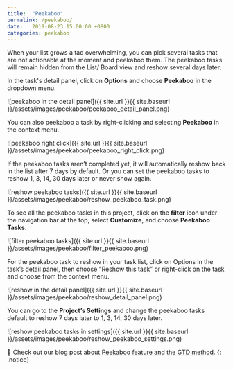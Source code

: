 ```yaml
---
title:  "Peekaboo"
permalink: /peekaboo/
date:   2019-08-23 15:00:00 +0800
categories: peekaboo 
---
```

When your list grows a tad overwhelming, you can pick several tasks that are not actionable at the moment and peekaboo them. The peekaboo tasks will remain hidden from the List/ Board view and reshow several days later. 

In the task's detail panel, click on **Options** and choose **Peekaboo** in the dropdown menu.

![peekaboo in the detail panel]({{ site.url }}{{ site.baseurl }}/assets/images/peekaboo/peekaboo_detail_panel.png)

You can also peekaboo a task by right-clicking and selecting **Peekaboo** in the context menu.

![peekaboo right click]({{ site.url }}{{ site.baseurl }}/assets/images/peekaboo/peekaboo_right_click.png)

If the peekaboo tasks aren’t completed yet, it will automatically reshow back in the list after 7 days by default. Or you can set the peekaboo tasks to reshow 1, 3, 14, 30 days later or never show again. 

![reshow peekaboo tasks]({{ site.url }}{{ site.baseurl }}/assets/images/peekaboo/reshow_peekaboo_task.png)

To see all the peekaboo tasks in this project, click on the **filter** icon under the navigation bar at the top, select **Customize**, and choose **Peekaboo Tasks**. 

![filter peekaboo tasks]({{ site.url }}{{ site.baseurl }}/assets/images/peekaboo/filter_peekaboo.png)

For the peekaboo task to reshow in your task list, click on Options in the task’s detail panel, then choose “Reshow this task” or right-click on the task and choose from the context menu. 

![reshow in the detail panel]({{ site.url }}{{ site.baseurl }}/assets/images/peekaboo/reshow_detail_panel.png)

You can go to the **Project’s Settings** and change the peekaboo tasks default to reshow 7 days later to 1, 3, 14, 30 days later.

![reshow peekaboo tasks in settings]({{ site.url }}{{ site.baseurl }}/assets/images/peekaboo/reshow_peekaboo_settings.png)

🔖 Check out our blog post about [Peekaboo feature and the GTD method](https://quire.io/blog/p/Quire-Peekaboo-and-GTD-Methodology.html).
{: .notice}
